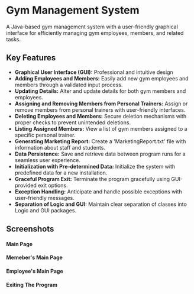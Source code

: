 # Gym Management System

A Java-based gym management system with a user-friendly graphical interface for efficiently managing gym employees, members, and related tasks.

## Key Features

- **Graphical User Interface (GUI):** Professional and intuitive design
- **Adding Employees and Members:** Easily add new gym employees and members through a validated input process.
- **Updating Details:** Alter and update details for both gym members and employees.
- **Assigning and Removing Members from Personal Trainers:** Assign or remove members from personal trainers with user-friendly interfaces.
- **Deleting Employees and Members:** Secure deletion mechanisms with proper checks to prevent unintended deletions.
- **Listing Assigned Members:** View a list of gym members assigned to a specific personal trainer.
- **Generating Marketing Report:** Create a 'MarketingReport.txt' file with information about staff and students.
- **Data Persistence:** Save and retrieve data between program runs for a seamless user experience.
- **Initialization with Pre-determined Data:** Initialize the system with predefined data for a new installation.
- **Graceful Program Exit:** Terminate the program gracefully using GUI-provided exit options.
- **Exception Handling:** Anticipate and handle possible exceptions with user-friendly messages.
- **Separation of Logic and GUI:** Maintain clear separation of classes into Logic and GUI packages.

## Screenshots
#### Main Page

#### Memeber's Main Page 

#### Employee's Main Page

#### Exiting The Program

